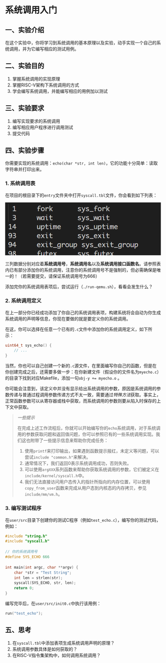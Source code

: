 # 系统调用入门

## 一、实验介绍

在这个实验中，你将学习到系统调用的基本原理以及实验，动手实现一个自己的系统调用，并为它编写相应的测试用例。

## 二、实验目的

1. 掌握系统调用的实现原理
2. 掌握RISC-V架构下系统调用的方式
3. 学会编写系统调用，并能编写相应的用例加以测试

## 三、实验要求

1. 编写实现要求的系统调用
2. 编写相应用户程序进行调用测试
3. 提交代码

## 四、实验步骤

你需要实现的系统调用：`echo(char *str, int len)`，它的功能十分简单：读取字符串并打印出来。

### 1. 系统调用表

在项目的根目录下的`entry`文件夹中打开`syscall.tbl`文件，你会看到如下列表：

![](assets/Pasted%20image%2020230305150331.png)

三列数据分别对应着**系统调用号**，**系统调用名**以及**系统调用接口函数名**。请参照表内已有部分添加你的系统调用，注意你的系统调用号不是强制的，但必需确保是唯一的！（若需要提交，请保证系统调用号为666）

添加完你的系统调用表项后，尝试运行（`./run-qemu.sh`），看看会发生什么？

### 2. 系统调用定义

在上一部分你已经成功添加了你自己的系统调用表项，构建系统将会自动为你生成系统调用的声明等信息，你现在要做的就是要定义你的系统调用。

在这，你可以选择在任意一个已有的`.c`文件中添加你的系统调用定义，如下所示：

```c
uint64_t sys_echo() {
	// ...
}
```

当然，你也可以自己创建一个新的`.c`源文件，在里面编写你自己的函数，但是在你创建完成之后，还需要多做一步：在你新建文件（假设你的文件名为`myecho.c`）的目录下找到对应Makefile，添加一句`obj-y += myecho.o` 。

你可能会注意到，该定义中并没有显示给出系统调用的参数，原因是系统调用的参数传递与普通过程调用参数传递方式不太一致，需要通过*特殊方法*获取。事实上，正常函数参数可以从寄存器或栈中获取，而系统调用的参数则要从陷入时保存的上下文中获取。

> *一些提示*
> 
> 在完成上述工作流程后，你就可以开始编写你的`echo`系统调用，对于系统调用的参数获取问题和返回值问题，你可以参照已有的一些系统调用实现。我们这也附带了一些提示信息来帮助你完成任务：
> 1) 使用`printf`来打印输出，如果遇到函数提示报红，未定义等问题，可以尝试`include "common.h"`来解决。
> 2) 通常情况下，我们返回0表示系统调用成功，否则失败。
> 3) 可以使用`argXXX`系列函数来帮助你获取系统调用的参数，它们被定义在`include/kernel/syscall.h`中。
> 4) 我们无法直接访问用户态传入的指针所指向的内存位置，可以使用`copy_from_user`函数来完成从用户态到内核态的内存拷贝，参见`include/mm/vm.h`。


### 3. 编写测试程序

在`user/src`目录下创建你的测试C程序（例如`test_echo.c`），编写你的测试代码，例如：

```c
#include "string.h"
#include "syscall.h"

// 你的系统调用号
#define SYS_ECHO 666

int main(int argc, char **argv) {
	char *str = "Test String";
    int len = strlen(str);
    syscall(SYS_ECHO, str, len);
    return 0; 
}
```

编写完毕后，在`user/src/init0.c`中执行该用例：

```c
run("test_echo");
```

## 五、思考

1) 在`syscall.tbl`中添加表项生成系统调用声明的原理？
2) 系统调用参数具体是如何获取的？
3) 在RISC-V指令集架构中，如何调用系统调用？